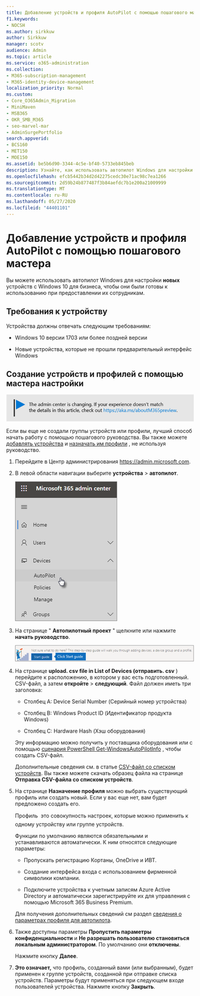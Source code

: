 ```yaml
---
title: Добавление устройств и профиля AutoPilot с помощью пошагового мастера
f1.keywords:
- NOCSH
ms.author: sirkkuw
author: Sirkkuw
manager: scotv
audience: Admin
ms.topic: article
ms.service: o365-administration
ms.collection:
- M365-subscription-management
- M365-identity-device-management
localization_priority: Normal
ms.custom:
- Core_O365Admin_Migration
- MiniMaven
- MSB365
- OKR_SMB_M365
- seo-marvel-mar
- AdminSurgePortfolio
search.appverid:
- BCS160
- MET150
- MOE150
ms.assetid: be5b6d90-3344-4c5e-bf40-5733eb845beb
description: Узнайте, как использовать автопилот Windows для настройки новых устройств с Windows 10 для бизнеса, чтобы они были готовы к использованию сотрудниками.
ms.openlocfilehash: efcb5442b34d2d42275cedc30e71ac98c7ea1266
ms.sourcegitcommit: 2d59b24b877487f3b84aefdc7b1e200a21009999
ms.translationtype: MT
ms.contentlocale: ru-RU
ms.lasthandoff: 05/27/2020
ms.locfileid: "44401101"
---
```

# <a name="use-the-step-by-step-guide-to-add-autopilot-devices-and-profile"></a>Добавление устройств и профиля AutoPilot с помощью пошагового мастера

Вы можете использовать автопилот Windows для настройки **новых** устройств с Windows 10 для бизнеса, чтобы они были готовы к использованию при предоставлении их сотрудникам.
  
## <a name="device-requirements"></a>Требования к устройству

Устройства должны отвечать следующим требованиям:
  
- Windows 10 версии 1703 или более поздней версии
    
- Новые устройства, которые не прошли предварительный интерфейс Windows
    
## <a name="use-the-setup-guide-to-create-devices-and-profiles"></a>Создание устройств и профилей с помощью мастера настройки

[![Надпись, оповещающая об изменении Центра администрирования. Дополнительные сведения см. на сайте aka.ms/aboutM365preview.](../media/m365admincenterchanging.png)](https://docs.microsoft.com/office365/admin/microsoft-365-admin-center-preview)

Если вы еще не создали группы устройств или профили, лучший способ начать работу с помощью пошагового руководства. Вы также можете [добавлять устройства](create-and-edit-autopilot-devices.md) и [назначать им профили](create-and-edit-autopilot-profiles.md) , не используя руководство. 
  
1. Перейдите в Центр администрирования <a href="https://go.microsoft.com/fwlink/p/?linkid=837890" target="_blank">https://admin.microsoft.com</a>.

2. В левой области навигации выберите **устройства** \> **автопилот**.

    ![В центре администрирования выберите устройства, а затем — автопилот.](../media/AutoPilot.png)
  
2. На странице " **Автопилотный проект** " щелкните или нажмите **начать руководство**.
    
    ![Click Start guide for step-by-step instructions for Autopilot.](../media/31662655-d1e6-437d-87ea-c0dec5da56f7.png)
  
3. На странице **upload. csv file in List of Devices (отправить. csv** ) перейдите к расположению, в котором у вас есть подготовленный. CSV-файл, а затем **откройте** \> **следующий**. Файл должен иметь три заголовка:
    
    - Столбец A: Device Serial Number (Серийный номер устройства)
    
    - Столбец B: Windows Product ID (Идентификатор продукта Windows)
    
    - Столбец C: Hardware Hash (Хэш оборудования)
    
    Эту информацию можно получить у поставщика оборудования или с помощью [сценария PowerShell Get-WindowsAutoPilotInfo](https://www.powershellgallery.com/packages/Get-WindowsAutoPilotInfo) , чтобы создать CSV-файл. 
    
    Дополнительные сведения см. в статье [CSV-файл со списком устройств](https://docs.microsoft.com/microsoft-365/admin/misc/device-list). Вы также можете скачать образец файла на странице **Отправка CSV-файла со списком устройств**. 
    
4. На странице **Назначение профиля** можно выбрать существующий профиль или создать новый. Если у вас еще нет, вам будет предложено создать его. 
    
    Профиль  это совокупность настроек, которые можно применить к одному устройству или группе устройств.
    
    Функции по умолчанию являются обязательными и устанавливаются автоматически. К ним относятся следующие параметры:
    
    - Пропускать регистрацию Кортаны, OneDrive и ИВТ.
    
    - Создание интерфейса входа с использованием фирменной символики компании.
    
    - Подключите устройства к учетным записям Azure Active Directory и автоматически зарегистрируйте их для управления с помощью Microsoft 365 Business Premium.
    
    Для получения дополнительных сведений см раздел [сведения о параметрах профиля для автопилота](autopilot-profile-settings.md). 
    
5. Также доступны параметры **Пропустить параметры конфиденциальности** и **Не разрешать пользователю становиться локальным администратором**. По умолчанию они **отключены**. 
    
    Нажмите кнопку **Далее**.
    
6. **Это означает,** что профиль, созданный вами (или выбранным), будет применен к группе устройств, созданной при отправке списка устройств. Параметры будут применяться при следующем входе пользователей устройства. Нажмите кнопку **Закрыть**.
    
